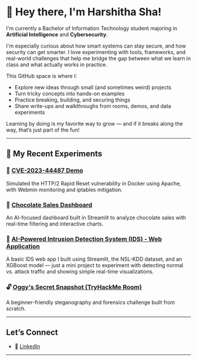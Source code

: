 # 👋 Hey there, I'm Harshitha Sha!

 I'm currently a Bachelor of Information Technology student majoring in **Artificial Intelligence** and **Cybersecurity**.

I'm especially curious about how smart systems can stay secure, and how security can get smarter. I love experimenting with tools, frameworks, and real-world challenges that help me bridge the gap between what we learn in class and what actually works in practice.

This GitHub space is where I:
- Explore new ideas through small (and sometimes weird) projects
- Turn tricky concepts into hands-on examples
- Practice breaking, building, and securing things 
- Share write-ups and walkthroughs from rooms, demos, and data experiments

Learning by doing is my favorite way to grow — and if it breaks along the way, that’s just part of the fun!

---

## 🧪 My Recent Experiments 

### 🔐 [CVE-2023-44487 Demo](https://github.com/zanks08/cve-2023-44487-demo)  
Simulated the HTTP/2 Rapid Reset vulnerability in Docker using Apache, with Webmin monitoring and iptables mitigation.

### 🍫 [Chocolate Sales Dashboard](https://github.com/zanks08/chocolate-sales-dashboard)  
An AI-focused dashboard built in Streamlit to analyze chocolate sales with real-time filtering and interactive charts.

### 🚨 [AI-Powered Intrusion Detection System (IDS) - Web Application](https://github.com/your-username/ml-ids-app)  
A basic IDS web app I built using Streamlit, the NSL-KDD dataset, and an XGBoost model — just a mini project to experiment with detecting normal vs. attack traffic and showing simple real-time visualizations.

### 🔓 [Oggy's Secret Snapshot (TryHackMe Room)](https://tryhackme.com/room/oggy-secret-snapshot)  
A beginner-friendly steganography and forensics challenge built from scratch.  

---


##  Let’s Connect

- 🔗 [LinkedIn](https://www.linkedin.com/in/harshitha-sha-005b88361/)  


---


